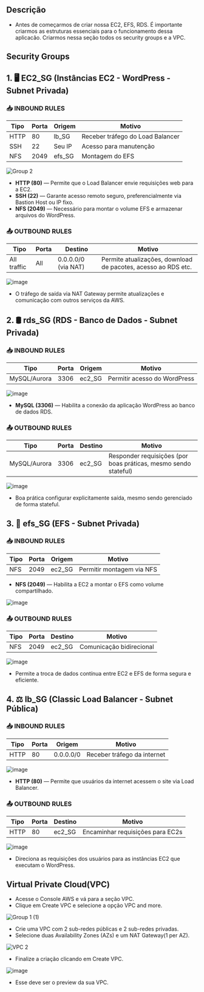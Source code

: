## Descrição
- Antes de começarmos de criar nossa EC2, EFS, RDS. É importante criarmos as estruturas essenciais para o funcionamento dessa aplicacão. Criarmos nessa seção todos os security groups e a VPC.

## Security Groups

## 1. 🖥️ EC2_SG (Instâncias EC2 - WordPress - Subnet Privada)

### 📥 INBOUND RULES

| Tipo | Porta | Origem   | Motivo                          |
|------|-------|----------|---------------------------------|
| HTTP | 80    | lb_SG    | Receber tráfego do Load Balancer |
| SSH  | 22    | Seu IP   | Acesso para manutenção     |
| NFS  | 2049  | efs_SG   | Montagem do EFS                 |

![Group 2](https://github.com/user-attachments/assets/23ccd54e-b775-445a-a2cf-0e7e2e87bdce)


- **HTTP (80)** — Permite que o Load Balancer envie requisições web para a EC2.  
- **SSH (22)** — Garante acesso remoto seguro, preferencialmente via Bastion Host ou IP fixo.  
- **NFS (2049)** — Necessário para montar o volume EFS e armazenar arquivos do WordPress.

### 📤 OUTBOUND RULES

| Tipo        | Porta | Destino     | Motivo                                                 |
|-------------|-------|-------------|---------------------------------------------------------|
| All traffic | All   | 0.0.0.0/0 (via NAT) | Permite atualizações, download de pacotes, acesso ao RDS etc. |

![image](https://github.com/user-attachments/assets/0740743e-7357-491f-8aa5-4656fbed3199)

- O tráfego de saída via NAT Gateway permite atualizações e comunicação com outros serviços da AWS.


## 2. 🛢️ rds_SG (RDS - Banco de Dados - Subnet Privada)

### 📥 INBOUND RULES

| Tipo          | Porta | Origem  | Motivo                        |
|---------------|-------|---------|-------------------------------|
| MySQL/Aurora  | 3306  | ec2_SG  | Permitir acesso do WordPress |

![image](https://github.com/user-attachments/assets/b0779696-5712-4208-b1f8-5badc082b448)

- **MySQL (3306)** — Habilita a conexão da aplicação WordPress ao banco de dados RDS.

### 📤 OUTBOUND RULES

| Tipo          | Porta | Destino | Motivo                                                        |
|---------------|-------|---------|----------------------------------------------------------------|
| MySQL/Aurora  | 3306  | ec2_SG  | Responder requisições (por boas práticas, mesmo sendo stateful) |

![image](https://github.com/user-attachments/assets/0c4f8a19-a588-44a2-9aba-239228124f7e)

- Boa prática configurar explicitamente saída, mesmo sendo gerenciado de forma stateful.


## 3. 📁 efs_SG (EFS - Subnet Privada)

### 📥 INBOUND RULES

| Tipo | Porta | Origem  | Motivo                        |
|------|-------|---------|-------------------------------|
| NFS  | 2049  | ec2_SG  | Permitir montagem via NFS     |

- **NFS (2049)** — Habilita a EC2 a montar o EFS como volume compartilhado.

![image](https://github.com/user-attachments/assets/561ddba1-d65c-474c-a241-5b9d07a81e9e)

### 📤 OUTBOUND RULES

| Tipo | Porta | Destino | Motivo                    |
|------|-------|---------|---------------------------|
| NFS  | 2049  | ec2_SG  | Comunicação bidirecional  |

![image](https://github.com/user-attachments/assets/e33d50a7-cfb7-42a7-8620-776b24e80439)

- Permite a troca de dados contínua entre EC2 e EFS de forma segura e eficiente.

## 4. ⚖️ lb_SG (Classic Load Balancer - Subnet Pública)

### 📥 INBOUND RULES

| Tipo | Porta | Origem     | Motivo                         |
|------|-------|------------|--------------------------------|
| HTTP | 80    | 0.0.0.0/0  | Receber tráfego da internet    |

![image](https://github.com/user-attachments/assets/e74431a9-8a68-43c7-be50-19e52cd636d4)

- **HTTP (80)** — Permite que usuários da internet acessem o site via Load Balancer.

### 📤 OUTBOUND RULES

| Tipo | Porta | Destino | Motivo                                 |
|------|-------|---------|----------------------------------------|
| HTTP | 80    | ec2_SG  | Encaminhar requisições para EC2s       |

![image](https://github.com/user-attachments/assets/e69f2f76-abf1-4560-8c1c-6ffb76039a9e)

- Direciona as requisições dos usuários para as instâncias EC2 que executam o WordPress.


## Virtual Private Cloud(VPC)
- Acesse o Console AWS e vá para a seção VPC.
- Clique em Create VPC e selecione a opção VPC and more.

![Group 1 (1)](https://github.com/user-attachments/assets/1f192243-0736-4530-8932-6445da023a55)


- Crie uma VPC com 2 sub-redes públicas e 2 sub-redes privadas.
- Selecione duas Availability Zones (AZs) e um NAT Gateway(1 per AZ).

![VPC 2](https://github.com/user-attachments/assets/eecb65da-509e-4ae3-aadc-bb6a56688a81)


- Finalize a criação clicando em Create VPC.

![image](https://github.com/user-attachments/assets/f9152534-9b53-4ffa-98d3-e119527c1deb)

- Esse deve ser o preview da sua VPC.

